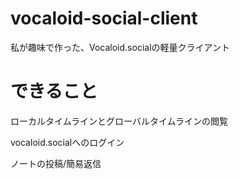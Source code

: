 # vocaloid-social-client
 私が趣味で作った、Vocaloid.socialの軽量クライアント
# できること
ローカルタイムラインとグローバルタイムラインの閲覧

vocaloid.socialへのログイン

ノートの投稿/簡易返信

